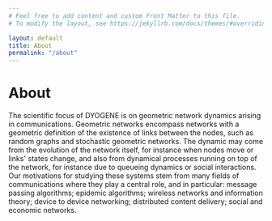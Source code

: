```yaml
---
# Feel free to add content and custom Front Matter to this file.
# To modify the layout, see https://jekyllrb.com/docs/themes/#overriding-theme-defaults

layout: default
title: About
permalink: "/about"
---
```


# About

The scientific focus of DYOGENE is on geometric network dynamics arising in communications. Geometric networks encompass networks with a geometric definition of the existence of links between the nodes, such as random graphs and stochastic geometric networks. The dynamic may come from the evolution of the network itself, for instance when nodes move or links' states change, and also from dynamical processes running on top of the network, for instance due to queueing dynamics or social interactions. Our motivations for studying these systems stem from many fields of communications where they play a central role, and in particular: message passing algorithms; epidemic algorithms; wireless networks and information theory; device to device networking; distributed content delivery; social and economic networks.
